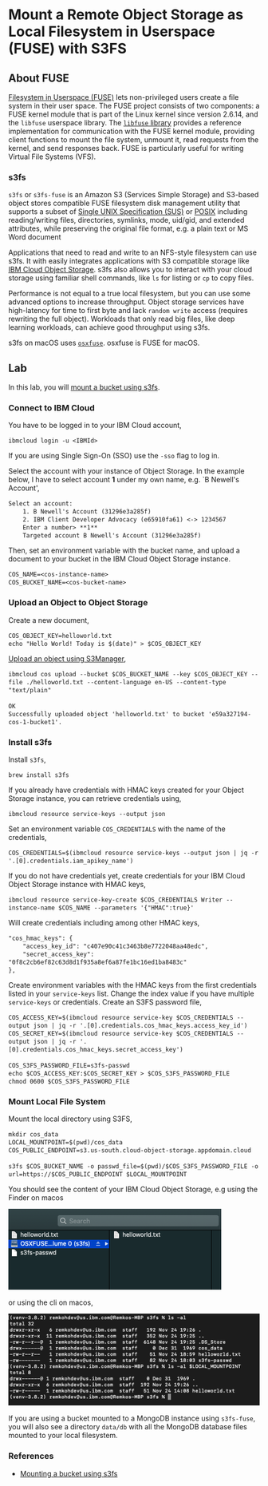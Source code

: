 # Mount a Remote Object Storage as Local Filesystem in Userspace (FUSE) with S3FS

## About FUSE

[Filesystem in Userspace (FUSE)](https://en.wikipedia.org/wiki/Filesystem_in_Userspace) lets non-privileged users create a file system in their user space. The FUSE project consists of two components: a FUSE kernel module that is part of the Linux kernel since version 2.6.14, and the `libfuse` userspace library. The [`libfuse` library](https://github.com/libfuse/libfuse) provides a reference implementation for communication with the FUSE kernel module, providing client functions to mount the file system, unmount it, read requests from the kernel, and send responses back. FUSE is particularly useful for writing Virtual File Systems (VFS).

### s3fs

`s3fs` or `s3fs-fuse` is an Amazon S3 (Services Simple Storage) and S3-based object stores compatible FUSE filesystem disk management utility that supports a subset of [Single UNIX Specification (SUS)](https://en.wikipedia.org/wiki/Single_UNIX_Specification) or [POSIX](https://en.wikipedia.org/wiki/POSIX) including reading/writing files, directories, symlinks, mode, uid/gid, and extended attributes, while preserving the original file format, e.g. a plain text or MS Word document

Applications that need to read and write to an NFS-style filesystem can use s3fs. It with easily integrates applications with S3 compatible storage like [IBM Cloud Object Storage](https://cloud.ibm.com/docs/cloud-object-storage). s3fs also allows you to interact with your cloud storage using familiar shell commands, like `ls` for listing or `cp` to copy files.

Performance is not equal to a true local filesystem, but you can use some advanced options to increase throughput. Object storage services have high-latency for time to first byte and lack `random write` access (requires rewriting the full object). Workloads that only read big files, like deep learning workloads, can achieve good throughput using s3fs.

s3fs on macOS uses [`osxfuse`](https://osxfuse.github.io/). osxfuse is FUSE for macOS.

## Lab

In this lab, you will [mount a bucket using s3fs](https://cloud.ibm.com/docs/cloud-object-storage?topic=cloud-object-storage-s3fs). 

### Connect to IBM Cloud

You have to be logged in to your IBM Cloud account,

```
ibmcloud login -u <IBMId>
```

If you are using Single Sign-On (SSO) use the `-sso` flag to log in.

Select the account with your instance of Object Storage. In the example below, I have to select account **1** under my own name, e.g. `B Newell's Account',

```
Select an account:
    1. B Newell's Account (31296e3a285f)
    2. IBM Client Developer Advocacy (e65910fa61) <-> 1234567
    Enter a number> **1**
    Targeted account B Newell's Account (31296e3a285f)
```

Then, set an environment variable with the bucket name, and upload a document to your bucket in the IBM Cloud Object Storage instance. 

```
COS_NAME=<cos-instance-name>
COS_BUCKET_NAME=<cos-bucket-name>
```

### Upload an Object to Object Storage

Create a new document,

```
COS_OBJECT_KEY=helloworld.txt
echo "Hello World! Today is $(date)" > $COS_OBJECT_KEY
```

[Upload an object using S3Manager](https://cloud.ibm.com/docs/cli?topic=cloud-object-storage-cli-plugin-ic-cos-cli#ic-upload-s3manager),

```
ibmcloud cos upload --bucket $COS_BUCKET_NAME --key $COS_OBJECT_KEY --file ./helloworld.txt --content-language en-US --content-type "text/plain"

OK
Successfully uploaded object 'helloworld.txt' to bucket 'e59a327194-cos-1-bucket1'.
```

### Install s3fs

Install `s3fs`,
```
brew install s3fs
```

If you already have credentials with HMAC keys created for your Object Storage instance, you can retrieve credentials using,

```
ibmcloud resource service-keys --output json
```

Set an environment variable `COS_CREDENTIALS` with the name of the credentials,

```
COS_CREDENTIALS=$(ibmcloud resource service-keys --output json | jq -r '.[0].credentials.iam_apikey_name')
```

If you do not have credentials yet, create credentials for your IBM Cloud Object Storage instance with HMAC keys,

```
ibmcloud resource service-key-create $COS_CREDENTIALS Writer --instance-name $COS_NAME --parameters '{"HMAC":true}'
```

Will create credentials including among other HMAC keys,

```
"cos_hmac_keys": {
    "access_key_id": "c407e90c41c3463b8e7722048aa48edc",
    "secret_access_key": "0f8c2cb6ef82c63d8d1f935a8ef6a87fe1bc16ed1ba8483c"
},
```

Create environment variables with the HMAC keys from the first credentials listed in your `service-keys` list. Change the index value if you have multiple `service-keys` or credentials. Create an S3FS password file,

```
COS_ACCESS_KEY=$(ibmcloud resource service-key $COS_CREDENTIALS --output json | jq -r '.[0].credentials.cos_hmac_keys.access_key_id')
COS_SECRET_KEY=$(ibmcloud resource service-key $COS_CREDENTIALS --output json | jq -r '.[0].credentials.cos_hmac_keys.secret_access_key')

COS_S3FS_PASSWORD_FILE=s3fs-passwd
echo $COS_ACCESS_KEY:$COS_SECRET_KEY > $COS_S3FS_PASSWORD_FILE
chmod 0600 $COS_S3FS_PASSWORD_FILE
```

### Mount Local File System

Mount the local directory using S3FS,

```
mkdir cos_data
LOCAL_MOUNTPOINT=$(pwd)/cos_data
COS_PUBLIC_ENDPOINT=s3.us-south.cloud-object-storage.appdomain.cloud

s3fs $COS_BUCKET_NAME -o passwd_file=$(pwd)/$COS_S3FS_PASSWORD_FILE -o url=https://$COS_PUBLIC_ENDPOINT $LOCAL_MOUNTPOINT
```

You should see the content of your IBM Cloud Object Storage, e.g using the Finder on macos

![S3FS mounted IBM Cloud Object Storage bucket](images/s3fs/s3fs-mount-cos-bucket.png)

or using the cli on macos,

![S3FS mounted IBM Cloud Object Storage bucket CLI](images/s3fs/s3fs-mount-cos-bucket-cli.png)

If you are using a bucket mounted to a MongoDB instance using `s3fs-fuse`, you will also see a directory `data/db` with all the MongoDB database files mounted to your local filesystem.

### References

* [Mounting a bucket using s3fs](https://cloud.ibm.com/docs/cloud-object-storage?topic=cloud-object-storage-s3fs)
